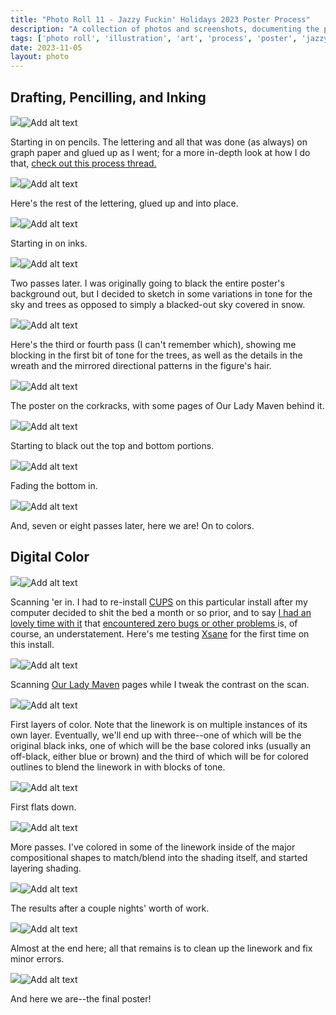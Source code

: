 ```yaml
---
title: "Photo Roll 11 - Jazzy Fuckin' Holidays 2023 Poster Process"
description: "A collection of photos and screenshots, documenting the process behind the 2023 Jazzy Fuckin' Holidays poster." 
tags: ['photo roll', 'illustration', 'art', 'process', 'poster', 'jazzy fuckin holidays', 'jazz', 'radio', 'datafruits']
date: 2023-11-05
layout: photo
---
```


## Drafting, Pencilling, and Inking

<div class="floatcenter caption">
  <p><img tabindex=1 src="/photo/011/01.jpg" /><span class="f"><img src="/photo/011/01.jpg" alt="Add alt text"/></span></p>
  <p> Starting in on pencils. The lettering and all that was done (as always) on graph paper and glued up as I went; for a more in-depth look at how I do that, <a href="/post/photoroll09"> check out this process thread.</a> </p>
</div>
<div class="floatcenter caption">
  <p><img tabindex=1 src="/photo/011/02.jpg" /><span class="f"><img src="/photo/011/02.jpg" alt="Add alt text"/></span></p>
  <p> Here's the rest of the lettering, glued up and into place.</a> </p>
</div>
<div class="floatcenter caption">
  <p><img tabindex=1 src="/photo/011/03.jpg" /><span class="f"><img src="/photo/011/03.jpg" alt="Add alt text"/></span></p>
  <p> Starting in on inks. </p>
</div>
<div class="floatcenter caption">
  <p><img tabindex=1 src="/photo/011/04.jpg" /><span class="f"><img src="/photo/011/04.jpg" alt="Add alt text"/></span></p>
  <p> Two passes later. I was originally going to black the entire poster's background out, but I decided to sketch in some variations in tone for the sky and trees as opposed to simply a blacked-out sky covered in snow.</a></p>
</div>
<div class="floatcenter caption">
  <p><img tabindex=1 src="/photo/011/05.jpg" /><span class="f"><img src="/photo/011/05.jpg" alt="Add alt text"/></span></p>
  <p> Here's the third or fourth pass (I can't remember which), showing me blocking in the first bit of tone for the trees, as well as the details in the wreath and the mirrored directional patterns in the figure's hair. </a> </p>
</div>
<div class="floatcenter caption">
  <p><img tabindex=1 src="/photo/011/06.jpg" /><span class="f"><img src="/photo/011/06.jpg" alt="Add alt text"/></span></p>
  <p> The poster on the corkracks, with some pages of Our Lady Maven behind it. </p>
</div>
<div class="floatcenter caption">
  <p><img tabindex=1 src="/photo/011/07.jpg" /><span class="f"><img src="/photo/011/07.jpg" alt="Add alt text"/></span></p>
  <p> Starting to black out the top and bottom portions. </p>
</div>
<div class="floatcenter caption">
  <p><img tabindex=1 src="/photo/011/08.jpg" /><span class="f"><img src="/photo/011/08.jpg" alt="Add alt text"/></span></p>
  <p> Fading the bottom in.</p>
</div>
<div class="floatcenter caption">
  <p><img tabindex=1 src="/photo/011/09.jpg" /><span class="f"><img src="/photo/011/09.jpg" alt="Add alt text"/></span></p>
  <p> And, seven or eight passes later, here we are! On to colors.  </p>
</div>

## Digital Color

<div class="floatcenter caption">
  <p><img tabindex=1 src="/photo/011/c1.png" /><span class="f"><img src="/photo/011/c1.png" alt="Add alt text"/></span></p>
  <p> Scanning 'er in. I had to re-install <a href="https://openprinting.github.io/cups/">CUPS</a> on this particular install after my computer decided to shit the bed a month or so prior, and to say <a href="https://defcon.social/@sarahallenreed/111347788852631697">I had an lovely time with it</a> that <a href="https://defcon.social/@sarahallenreed/111347868936733867">encountered zero bugs or other problems </a>is, of course, an understatement. Here's me testing <a href="http://www.sane-project.org/">Xsane</a> for the first time on this install.</p>
</div>
<div class="floatcenter caption">
  <p><img tabindex=1 src="/photo/011/c2.png" /><span class="f"><img src="/photo/011/c2.png" alt="Add alt text"/></span></p>
  <p> Scanning <a href="https://ourladymaven.com">Our Lady Maven</a> pages while I tweak the contrast on the scan. </p>
</div>
<div class="floatcenter caption">
  <p><img tabindex=1 src="/photo/011/c3.png" /><span class="f"><img src="/photo/011/c3.png" alt="Add alt text"/></span></p>
  <p> First layers of color. Note that the linework is on multiple instances of its own layer. Eventually, we'll end up with three--one of which will be the original black inks, one of which will be the base colored inks (usually an off-black, either blue or brown) and the third of which will be for colored outlines to blend the linework in with blocks of tone. </p>
</div>
<div class="floatcenter caption">
  <p><img tabindex=1 src="/photo/011/c4.png" /><span class="f"><img src="/photo/011/c4.png" alt="Add alt text"/></span></p>
  <p> First flats down. </p>
</div>
<div class="floatcenter caption">
  <p><img tabindex=1 src="/photo/011/c5.png" /><span class="f"><img src="/photo/011/c5.png" alt="Add alt text"/></span></p>
  <p> More passes. I've colored in some of the linework inside of the major compositional shapes to match/blend into the shading itself, and started layering shading. </p>
</div>
<div class="floatcenter caption">
  <p><img tabindex=1 src="/photo/011/c6.png" /><span class="f"><img src="/photo/011/c6.png" alt="Add alt text"/></span></p>
  <p> The results after a couple nights' worth of work. </p>
</div>
<div class="floatcenter caption">
  <p><img tabindex=1 src="/photo/011/c7.png" /><span class="f"><img src="/photo/011/c7.png" alt="Add alt text"/></span></p>
  <p> Almost at the end here; all that remains is to clean up the linework and fix minor errors. </p>
</div>
<div class="floatcenter caption">
  <p><img tabindex=1 src="/photo/011/c8.png" /><span class="f"><img src="/photo/011/c8.png" alt="Add alt text"/></span></p>
  <p> And here we are--the final poster! </p>
</div>